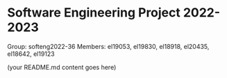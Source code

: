 # Software Engineering Project 2022-2023

Group: softeng2022-36
Members: el19053, el19830, el18918, el20435, el18642, el19123



(your README.md content goes here)
